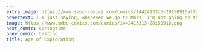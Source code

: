 ```yaml
---
extra_image: https://www.smbc-comics.com/comics/1442413313-20150916after.png
hovertext: I'm just saying, whenever we go to Mars, I'm not going on the first boat.
image: https://www.smbc-comics.com/comics/1442413313-20150916.png
next_comic: springtime
prev_comic: testing
title: Age of Exploration
---
```


